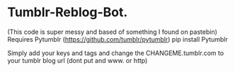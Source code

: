 # Tumblr-Reblog-Bot.
(This code is super messy and based of something I found on pastebin)
Requires Pytumblr (https://github.com/tumblr/pytumblr)
pip install Pytumblr

Simply add your keys and tags and change the CHANGEME.tumblr.com to your tumblr blog url (dont put and www. or http)
